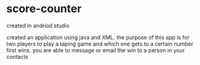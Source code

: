 # score-counter
created in andriod studio


created an application using java and XML. the purpose of this app is for two players to play a taping game
and which one gets to a certain number first wins. you are able to message or email the win to a person in your contacts
